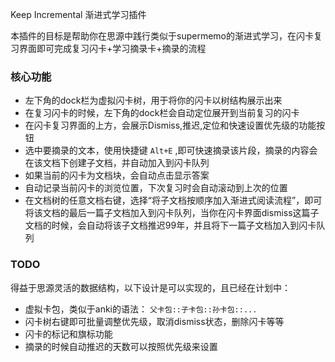 Keep Incremental 渐进式学习插件

本插件的目标是帮助你在思源中践行类似于supermemo的渐进式学习，在闪卡复习界面即可完成复习闪卡+学习摘录卡+摘录的流程

### 核心功能

- 左下角的dock栏为虚拟闪卡树，用于将你的闪卡以树结构展示出来
- 在复习闪卡的时候，左下角的dock栏会自动定位展开到当前复习的闪卡
- 在闪卡复习界面的上方，会展示Dismiss,推迟,定位和快速设置优先级的功能按钮
- 选中要摘录的文本，使用快捷键 `Alt+E` ,即可快速摘录该片段，摘录的内容会在该文档下创建子文档，并自动加入到闪卡队列
- 如果当前的闪卡为文档块，会自动点击显示答案
- 自动记录当前闪卡的浏览位置，下次复习时会自动滚动到上次的位置
- 在文档树的任意文档右键，选择“将子文档按顺序加入渐进式阅读流程”，即可将该文档的最后一篇子文档加入到闪卡队列，当你在闪卡界面dismiss这篇子文档的时候，会自动将该子文档推迟99年，并且将下一篇子文档加入到闪卡队列


### TODO

得益于思源灵活的数据结构，以下设计是可以实现的，且已经在计划中：

- 虚拟卡包，类似于anki的语法： `父卡包::子卡包::孙卡包::...`
- 闪卡树右键即可批量调整优先级，取消dismiss状态，删除闪卡等等
- 闪卡的标记和旗标功能
- 摘录的时候自动推迟的天数可以按照优先级来设置
